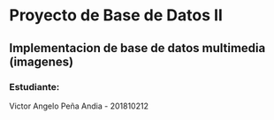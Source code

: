 # Proyecto de Base de Datos II
## Implementacion de base de datos multimedia (imagenes)

### Estudiante:
Victor Angelo Peña Andia - 201810212